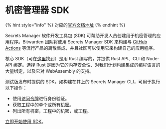 # 机密管理器 SDK

{% hint style="info" %}
对应的[官方文档地址](https://bitwarden.com/help/secrets-manager-sdk/)
{% endhint %}

Secrets Manager 软件开发工具包 (SDK) 可帮助开发人员创建用于机密管理的应用程序。Bitwarden 团队将使用 Secrets Manager SDK 来构建与 [GitHub Actions](https://bitwarden.com/help/github-actions-integration/) 等流行产品的离散集成，并且社区可以使用它来构建自己的应用程序。

核心 SDK（可在[这里](https://github.com/bitwarden/sdk)找到）是用 Rust 编写的，并提供 Rust API、CLI 和 Node-API 绑定。选择 Rust 是因为它的内存安全性、对我们计划构建集成的编程语言的大量绑定，以及它对 WebAssembly 的支持。

测试版发布时提供的 SDK，如构建在其上的 Secrets Manager CLI，可用于执行以下操作：

* 使用[访问令牌](../your-secrets/access-tokens.md)进行身份验证。
* 获取[工程](../your-secrets/projects.md)中的单个或所有[机密](../your-secrets/secrets.md)。
* 列出所有机密，工程中的机密，或工程。

[立即开始使用 SDK](https://github.com/bitwarden/sdk)。
